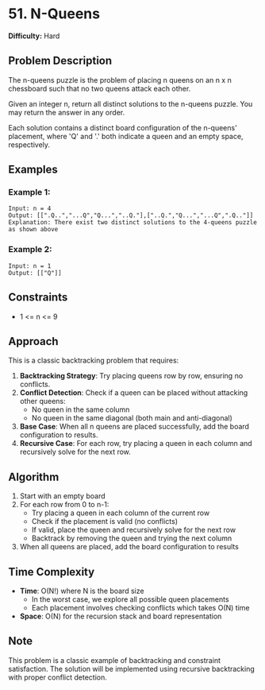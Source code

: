 # 51. N-Queens

**Difficulty:** Hard

## Problem Description

The n-queens puzzle is the problem of placing n queens on an n x n chessboard such that no two queens attack each other.

Given an integer n, return all distinct solutions to the n-queens puzzle. You may return the answer in any order.

Each solution contains a distinct board configuration of the n-queens' placement, where 'Q' and '.' both indicate a queen and an empty space, respectively.

## Examples

### Example 1:
```
Input: n = 4
Output: [[".Q..","...Q","Q...","..Q."],["..Q.","Q...","...Q",".Q.."]]
Explanation: There exist two distinct solutions to the 4-queens puzzle as shown above
```

### Example 2:
```
Input: n = 1
Output: [["Q"]]
```

## Constraints

- 1 <= n <= 9

## Approach

This is a classic backtracking problem that requires:

1. **Backtracking Strategy**: Try placing queens row by row, ensuring no conflicts.
2. **Conflict Detection**: Check if a queen can be placed without attacking other queens:
   - No queen in the same column
   - No queen in the same diagonal (both main and anti-diagonal)
3. **Base Case**: When all n queens are placed successfully, add the board configuration to results.
4. **Recursive Case**: For each row, try placing a queen in each column and recursively solve for the next row.

## Algorithm

1. Start with an empty board
2. For each row from 0 to n-1:
   - Try placing a queen in each column of the current row
   - Check if the placement is valid (no conflicts)
   - If valid, place the queen and recursively solve for the next row
   - Backtrack by removing the queen and trying the next column
3. When all queens are placed, add the board configuration to results

## Time Complexity

- **Time**: O(N!) where N is the board size
  - In the worst case, we explore all possible queen placements
  - Each placement involves checking conflicts which takes O(N) time
- **Space**: O(N) for the recursion stack and board representation

## Note

This problem is a classic example of backtracking and constraint satisfaction. The solution will be implemented using recursive backtracking with proper conflict detection.
